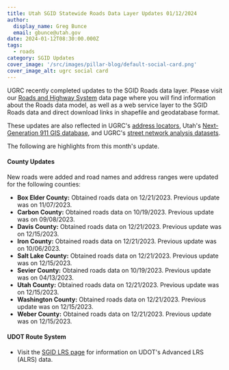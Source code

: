 ```yaml
---
title: Utah SGID Statewide Roads Data Layer Updates 01/12/2024
author:
  display_name: Greg Bunce
  email: gbunce@utah.gov
date: 2024-01-12T08:30:00.000Z
tags:
  - roads
category: SGID Updates
cover_image: '/src/images/pillar-blog/default-social-card.png'
cover_image_alt: ugrc social card
---
```


UGRC recently completed updates to the SGID Roads data layer. Please visit our [Roads and Highway System](/products/sgid/transportation/road-centerlines) data page where you will find information about the Roads data model, as well as a web service layer to the SGID Roads data and direct download links in shapefile and geodatabase format.

These updates are also reflected in UGRC's [address locators](/products/sgid/address), Utah's [Next-Generation 911 GIS database](/products/sgid/911), and UGRC's [street network analysis datasets](/products/sgid/transportation/street-network).

The following are highlights from this month's update.

#### County Updates

New roads were added and road names and address ranges were updated for the following counties:

- **Box Elder County:** Obtained roads data on 12/21/2023. Previous update was on 11/07/2023.
- **Carbon County:** Obtained roads data on 10/19/2023. Previous update was on 09/08/2023.
- **Davis County:** Obtained roads data on 12/21/2023. Previous update was on 12/15/2023.
- **Iron County:** Obtained roads data on 12/21/2023. Previous update was on 10/06/2023.
- **Salt Lake County:** Obtained roads data on 12/21/2023. Previous update was on 12/15/2023.
- **Sevier County:** Obtained roads data on 10/19/2023. Previous update was on 04/13/2023.
- **Utah County:** Obtained roads data on 12/21/2023. Previous update was on 12/15/2023.
- **Washington County:** Obtained roads data on 12/21/2023. Previous update was on 12/15/2023.
- **Weber County:** Obtained roads data on 12/21/2023. Previous update was on 12/15/2023.

#### UDOT Route System

- Visit the [SGID LRS page](/products/sgid/transportation/road-centerlines) for information on UDOT's Advanced LRS (ALRS) data.

